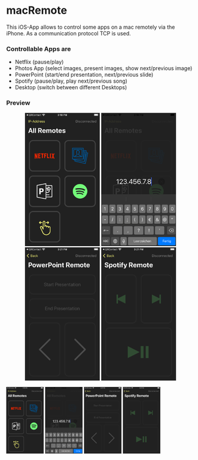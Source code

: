 # macRemote

This iOS-App allows to control some apps on a mac remotely via the iPhone. As a communication protocol TCP is used. 

### Controllable Apps are
* Netflix (pause/play)
* Photos App (select images, present images, show next/previous image)
* PowerPoint (start/end presentation, next/previous slide)
* Spotify (pause/play, play next/previous song)
* Desktop (switch between different Desktops)

### Preview

<div align="center">
  <img src="preview/1_main.png" width="200px">
  <img src="preview/2_ip.png" width="200px">
  <img src="preview/3_pp.png" width="200px">
  <img src="preview/4_spotify.png" width="200px">
</div>

<p float="left">
  <img src="preview/1_main.png" width="100" />
  <img src="preview/2_ip.png" width="100" /> 
  <img src="preview/3_pp.png" width="100" />
  <img src="preview/4_spotify.png" width="100" />
</p>
